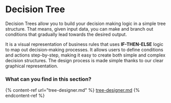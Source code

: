 # Decision Tree

Decision Trees allow you to build your decision making logic in a simple tree structure. That means, given input data, you can make and branch out conditions that gradually lead towards the desired output.

It is a visual representation of business rules that uses **IF-THEN-ELSE** logic to map out decision-making processes. It allows users to define conditions and actions step-by-step, making it easy to create both simple and complex decision structures. The design process is made simple thanks to our clear graphical representation.

### What can you find in this section?

{% content-ref url="tree-designer.md" %}
[tree-designer.md](tree-designer.md)
{% endcontent-ref %}
